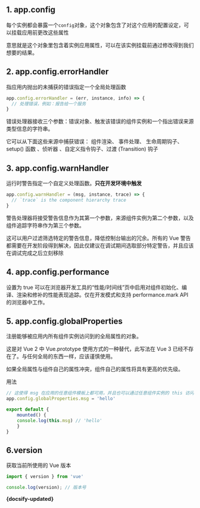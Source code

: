 
## 1. app.config

每个实例都会暴露一个`config`对象，这个对象包含了对这个应用的配置设定，可以挂载应用前更改这些属性

意思就是这个对象里包含着实例应用属性，可以在该实例挂载前通过修改得到我们想要的结果。

## 2. app.config.errorHandler

指应用内抛出的未捕获的错误指定一个全局处理函数

```js
app.config.errorHandler = (err, instance, info) => {
  // 处理错误，例如：报告给一个服务
}

```
错误处理器接收三个参数：错误对象、触发该错误的组件实例和一个指出错误来源类型信息的字符串。

它可以从下面这些来源中捕获错误： 组件渲染、 事件处理、 生命周期钩子、setup() 函数 、侦听器 、自定义指令钩子、过渡 (Transition) 钩子

## 3. app.config.warnHandler

运行时警告指定一个自定义处理函数。**只在开发环境中触发**

```js
app.config.warnHandler = (msg, instance, trace) => {
  // `trace` is the component hierarchy trace
}

```

警告处理器将接受警告信息作为其第一个参数，来源组件实例为第二个参数，以及组件追踪字符串作为第三个参数。

这可以用户过滤筛选特定的警告信息，降低控制台输出的冗余。所有的 Vue 警告都需要在开发阶段得到解决，因此仅建议在调试期间选取部分特定警告，并且应该在调试完成之后立刻移除

## 4. app.config.performance

设置为 true 可以在浏览器开发工具的“性能/时间线”页中启用对组件初始化、编译、渲染和修补的性能表现追踪。仅在开发模式和支持 performance.mark API 的浏览器中工作。

## 5. app.config.globalProperties

注册能够被应用内所有组件实例访问到的全局属性的对象。

这是对 Vue 2 中 Vue.prototype 使用方式的一种替代，此写法在 Vue 3 已经不存在了。与任何全局的东西一样，应该谨慎使用。

如果全局属性与组件自己的属性冲突，组件自己的属性将具有更高的优先级。

用法

```js
// 这使得 msg 在应用的任意组件模板上都可用，并且也可以通过任意组件实例的 this 访问到：
app.config.globalProperties.msg = 'hello'
````

```js
export default {
    mounted() {
    console.log(this.msg) // 'hello'
    }
}
```

## 6.version

获取当前所使用的 Vue 版本

```js
import { version } from 'vue'

console.log(version); // 版本号

```

**{docsify-updated}**